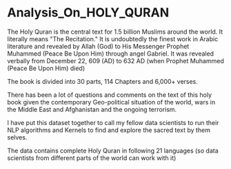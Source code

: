 # Analysis_On_HOLY_QURAN
The Holy Quran is the central text for 1.5 billion Muslims around the world. It literally means "The Recitation." It is undoubtedly the finest work in Arabic literature and revealed by Allah (God) to His Messenger Prophet Muhammed (Peace Be Upon Him) through angel Gabriel. It was revealed verbally from December 22, 609 (AD) to 632 AD (when Prophet Muhammed (Peace Be Upon Him) died)

The book is divided into 30 parts, 114 Chapters and 6,000+ verses.

There has been a lot of questions and comments on the text of this holy book given the contemporary Geo-political situation of the world, wars in the Middle East and Afghanistan and the ongoing terrorism.

I have put this dataset together to call my fellow data scientists to run their NLP algorithms and Kernels to find and explore the sacred text by them selves.

The data contains complete Holy Quran in following 21 languages (so data scientists from different parts of the world can work with it)
